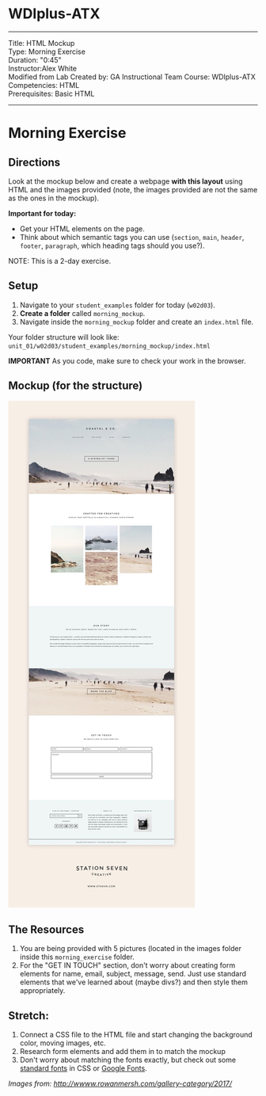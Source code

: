 

# WDIplus-ATX

---
Title: HTML Mockup <br>
Type: Morning Exercise<br>
Duration: "0:45"<br>
Instructor:Alex White<br>
Modified from Lab Created by: GA Instructional Team
    Course: WDIplus-ATX<br>
Competencies: HTML <br>
Prerequisites: Basic HTML <br>

---
# Morning Exercise


## Directions
Look at the mockup below and create a webpage **with this layout** using HTML and the images provided (note, the images provided are not the same as the ones in the mockup).

**Important for today:**
- Get your HTML elements on the page.
- Think about which semantic tags you can use (`section`, `main`, `header`, `footer`, `paragraph`, which heading tags should you use?).

NOTE: This is a 2-day exercise.

## Setup
1. Navigate to your `student_examples` folder for today (`w02d03`).
2. **Create a folder**  called `morning_mockup`.
3. Navigate inside the `morning_mockup` folder and create an `index.html` file.

Your folder structure will look like:
`unit_01/w02d03/student_examples/morning_mockup/index.html`

**IMPORTANT** As you code, make sure to check your work in the browser.

## Mockup (for the structure)
![Mockup](mockup.jpg)

## The Resources
1. You are being provided with 5 pictures (located in the images folder inside this `morning_exercise` folder.
1. For the "GET IN TOUCH" section, don't worry about creating form elements for name, email, subject, message, send.  Just use standard elements that we've learned about (maybe divs?) and then style them appropriately.

## Stretch:
1. Connect a CSS file to the HTML file and start changing the background color, moving images, etc.
1. Research form elements and add them in to match the mockup
1. Don't worry about matching the fonts exactly, but check out some [standard fonts](https://developer.mozilla.org/en-US/docs/Web/CSS/font-family) in CSS or [Google Fonts](https://fonts.google.com/).

_Images from: http://wwww.rowanmersh.com/gallery-category/2017/_
